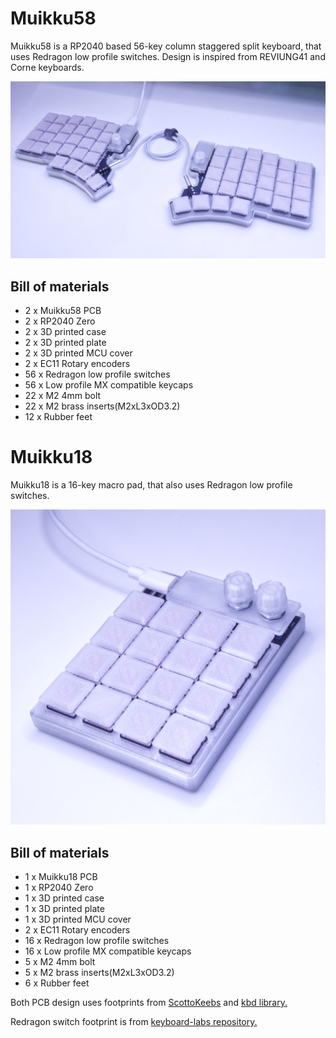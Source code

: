 
# Muikku58

Muikku58 is a RP2040 based 56-key column staggered split keyboard, that uses Redragon low profile switches. Design is inspired from REVIUNG41 and Corne keyboards.

![](https://raw.githubusercontent.com/Squalius-cephalus/muikku_keyboards/main/muikku58.png)


## Bill of materials

 - 2 x Muikku58 PCB
 - 2 x RP2040 Zero
 - 2 x 3D printed case
 - 2 x 3D printed plate
 - 2 x 3D printed MCU cover
 - 2 x EC11 Rotary encoders
 - 56 x Redragon low profile switches
 - 56 x Low profile MX compatible keycaps
 - 22 x M2 4mm bolt
 - 22 x M2 brass inserts(M2xL3xOD3.2)
 - 12 x Rubber feet


# Muikku18

Muikku18 is a 16-key macro pad, that also uses Redragon low profile switches. 

![](https://raw.githubusercontent.com/Squalius-cephalus/muikku_keyboards/main/muikku18.png)


## Bill of materials

 - 1 x Muikku18 PCB
 - 1 x RP2040 Zero
 - 1 x 3D printed case
 - 1 x 3D printed plate
 - 1 x 3D printed MCU cover
 - 2 x EC11 Rotary encoders
 - 16 x Redragon low profile switches
 - 16 x Low profile MX compatible keycaps
 - 5 x M2 4mm bolt
 - 5 x M2 brass inserts(M2xL3xOD3.2)
 - 6 x Rubber feet

Both PCB design uses footprints from [ScottoKeebs](https://github.com/joe-scotto/scottokeebs/tree/main/Extras/ScottoKicad "ScottoKeebs") and [kbd library.](https://github.com/foostan/kbd "kbd library.")

Redragon switch footprint is from [keyboard-labs repository.](https://github.com/rgoulter/keyboard-labs "keyboard-labs")
